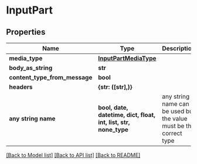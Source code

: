 # InputPart


## Properties
Name | Type | Description | Notes
------------ | ------------- | ------------- | -------------
**media_type** | [**InputPartMediaType**](InputPartMediaType.md) |  | [optional] 
**body_as_string** | **str** |  | [optional] 
**content_type_from_message** | **bool** |  | [optional] 
**headers** | **{str: ([str],)}** |  | [optional] 
**any string name** | **bool, date, datetime, dict, float, int, list, str, none_type** | any string name can be used but the value must be the correct type | [optional]

[[Back to Model list]](../README.md#documentation-for-models) [[Back to API list]](../README.md#documentation-for-api-endpoints) [[Back to README]](../README.md)


